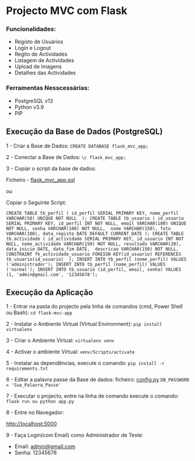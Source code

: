 # Projecto MVC com Flask

### Funcionalidades:
- Registo de Usuários
- Login e Logout
- Regito de Actividades
- Listagem de Actividades
- Upload de Imagens
- Detalhes das Actividades

### Ferramentas Nesscessárias:

- PostgreSQL v13
- Python v3.9
- PIP


## Execução da Base de Dados (PostgreSQL)

1 - Criar a Base de Dados:
``
CREATE DATABASE flask_mvc_app;
``

2 - Conectar a Base de Dados:
``
\c flask_mvc_app;
``

3 - Copiar o script da base de dados:

Ficheiro - [flask_mvc_app.sql](flask_mvc_app.sql)

ou

Copiar o Seguinte Script:

``
CREATE TABLE tb_perfil (
    id_perfil SERIAL PRIMARY KEY,
    nome_perfil VARCHAR(50) UNIQUE NOT NULL 
);
CREATE TABLE tb_usuario (
    id_usuario SERIAL PRIMARY KEY,
    id_perfil INT NOT NULL,
    email VARCHAR(100) UNIQUE NOT NULL,
    senha VARCHAR(100) NOT NULL, 
    nome VARCHAR(150),
    foto VARCHAR(100),
    data_registo DATE DEFAULT CURRENT_DATE
);
CREATE TABLE tb_actividade (
    id_actividade SERIAL PRIMARY KEY,
    id_usuario INT NOT NULL,
    nome_actividade VARCHAR(150) NOT NULL,
    resultado VARCHAR(20),
    data_inicio DATE,
    data_fim DATE, 
    descricao VARCHAR(150) NOT NULL,
    CONSTRAINT fk_actividade_usuario FOREIGN KEY(id_usuario) REFERENCES tb_usuario(id_usuario) 
);
INSERT INTO tb_perfil (nome_perfil) VALUES ('administrador');
INSERT INTO tb_perfil (nome_perfil) VALUES ('normal');
INSERT INTO tb_usuario (id_perfil, email, senha) VALUES (1, 'admin@gmail.com', '12345678');
``


## Execução da Aplicação

1 - Entrar na pasta do projecto pela linha de comandos (cmd, Power Shell ou Bash):
``
cd flask-mvc-app
``

2 - Instalar o Ambiente Virtual (Virtual Environment):
``
pip install virtualenv
``

3 - Criar o Ambiente Virtual:
``
virtualenv venv
``

4 - Activar o ambiente Virtual:
``
venv/Scripts/activate
``

5 - Instalar as dependências, execute o comando:
``
pip install -r requirements.txt
``

6 - Editar a palavra passe da Base de dados:
ficheiro: [config.py](config.py)
``
DB_PASSWORD = 'Sua_Palavra_Passe'
``

7 - Executar o projecto, entre na linha de comando execute o comando:
``
flask run ou python app.py
``

8 - Entre no Navegador:

<http://localhost:5000>

9 - Faça Login(com Email) como Administrador de Teste:
- Email: admin@gmail.com
- Senha: 12345678

